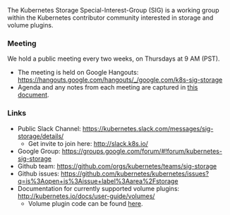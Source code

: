 The Kubernetes Storage Special-Interest-Group (SIG) is a working group within the Kubernetes contributor community interested in storage and volume plugins.

### Meeting
We hold a public meeting every two weeks, on Thursdays at 9 AM (PST).
* The meeting is held on Google Hangouts: https://hangouts.google.com/hangouts/_/google.com/k8s-sig-storage
* Agenda and any notes from each meeting are captured in [this document](https://docs.google.com/document/d/1-8KEG8AjAgKznS9NFm3qWqkGyCHmvU6HVl0sk5hwoAE/edit?usp=sharing).

### Links
* Public Slack Channel: https://kubernetes.slack.com/messages/sig-storage/details/
  * Get invite to join here: http://slack.k8s.io/
* Google Group: https://groups.google.com/forum/#!forum/kubernetes-sig-storage
* Github team: https://github.com/orgs/kubernetes/teams/sig-storage
* Github issues: https://github.com/kubernetes/kubernetes/issues?q=is%3Aopen+is%3Aissue+label%3Aarea%2Fstorage
* Documentation for currently supported volume plugins: http://kubernetes.io/docs/user-guide/volumes/
  * Volume plugin code can be found [here](https://www.google.com/url?q=https%3A%2F%2Fgithub.com%2Fkubernetes%2Fkubernetes%2Ftree%2Fmaster%2Fpkg%2Fvolume&sa=D&sntz=1&usg=AFQjCNFKqi8vC-oTY46jEt8GBbwqm3619w).
